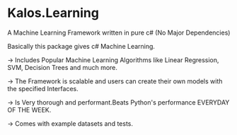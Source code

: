 # Kalos.Learning
A Machine Learning Framework written in pure c# (No Major Dependencies)

Basically this package gives c# Machine Learning.

-> Includes Popular Machine Learning Algorithms like Linear Regression, SVM, Decision Trees and much more.

-> The Framework is scalable and users can create their own models with the specified Interfaces.

-> Is Very thorough and performant.Beats Python's performance EVERYDAY OF THE WEEK.

-> Comes with example datasets and tests.
